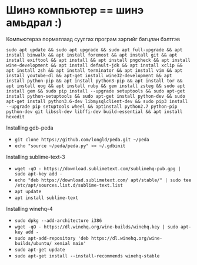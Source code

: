 # Шинэ компьютер == шинэ амьдрал :)
Компьютерээ порматлаад суулгах програм зэргийг багцлан бэлтгэв

`
sudo apt update && sudo apt upgrade && sudo apt full-upgrade && apt install binwalk && apt install foremost && apt install git && apt install exiftool && apt install && apt install pngcheck && apt install wine-development && apt install default-jdk && apt install xclip && apt install zsh && apt install terminator && apt install vim && apt install youtube-dl && apt-get install wine32-development && apt install python-pip && apt install python3-pip && apt install tor && apt install eog && apt install ruby && gem install zsteg && sudo apt install gem && sudo pip install --upgrade setuptools && sudo apt-get install python-setuptools && sudo apt-get install python-dev && sudo apt-get install python3.6-dev libmysqlclient-dev && sudo pip3 install --upgrade pip setuptools wheel && aptinstall python2.7 python-pip python-dev git libssl-dev libffi-dev build-essential && apt install hexedit
`

Installing gdb-peda
 * `git clone https://github.com/longld/peda.git ~/peda`
 * `echo "source ~/peda/peda.py" >> ~/.gdbinit`
 
Installing sublime-text-3
 * `wget -qO - https://download.sublimetext.com/sublimehq-pub.gpg | sudo apt-key add -`
 * `echo "deb https://download.sublimetext.com/ apt/stable/" | sudo tee /etc/apt/sources.list.d/sublime-text.list`
 * `apt update`
 * `apt install sublime-text`
 
Installing winehq-4
 * `sudo dpkg --add-architecture i386`
 * `wget -qO - https://dl.winehq.org/wine-builds/winehq.key | sudo apt-key add -`
 * `sudo apt-add-repository 'deb https://dl.winehq.org/wine-builds/ubuntu/ xenial main'`
 * `sudo apt-get update`
 * `sudo apt-get install --install-recommends winehq-stable`

